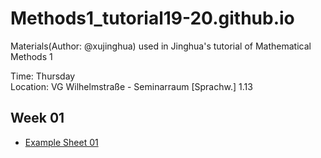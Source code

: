# Methods1_tutorial19-20.github.io
Materials(Author: @xujinghua) used in Jinghua's tutorial of Mathematical Methods 1

Time: Thursday <br/>
Location: VG Wilhelmstraße - Seminarraum [Sprachw.] 1.13


## Week 01 
* [Example Sheet 01](https://guides.github.com/features/mastering-markdown/)

